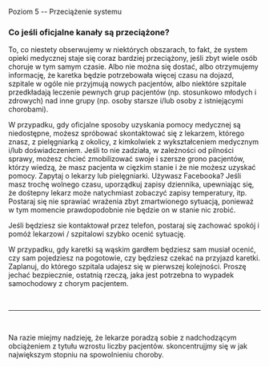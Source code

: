 Poziom 5 -- Przeciążenie systemu

### Co jeśli oficjalne kanały są przeciążone?

To, co niestety obserwujemy w niektórych obszarach, to fakt, że system opieki medycznej staje się coraz bardziej przeciążony, jeśli zbyt wiele osób choruje w tym samym czasie. Albo nie można się dostać, albo otrzymujemy informację, że karetka będzie potrzebowała więcej czasu na dojazd, szpitale w ogóle nie przyjmują nowych pacjentów, albo niektóre szpitale przedkładają leczenie pewnych grup pacjentów (np. stosunkowo młodych i zdrowych) nad inne grupy (np. osoby starsze i/lub osoby z istniejącymi chorobami).

W przypadku, gdy oficjalne sposoby uzyskania pomocy medycznej są niedostępne, możesz spróbować skontaktować się z lekarzem, którego znasz, z pielęgniarką z okolicy, z kimkolwiek z wykształceniem medycznym i/lub doświadczeniem. Jeśli to nie zadziała, w zależności od pilności sprawy, możesz chcieć zmobilizować swoje i szersze grono pacjentów, którzy wiedzą, że masz pacjenta w cięzkim stanie i że nie możesz uzyskać pomocy. Zapytaj o lekarzy lub pielęgniarki. Używasz Facebooka? Jeśli masz trochę wolnego czasu, uporządkuj zapisy dziennika, upewniając się, że dośtepny lekarz może natychmiast zobaczyć zapisy temperatury, itp. Postaraj się nie sprawiać wrażenia zbyt zmartwionego sytuacją, ponieważ w tym momencie prawdopodobnie nie będzie on w stanie nic zrobić.

Jeśli będziesz sie kontaktował przez telefon, postaraj się zachować spokój i pomóż lekarzowi / szpitalowi szybko ocenić sytuację. 

W przypadku, gdy karetki są wąskim gardłem będziesz sam musiał ocenić, czy sam pojedziesz na pogotowie, czy będziesz czekać na przyjazd karetki. Zaplanuj, do którego szpitala udajesz się w pierwszej kolejności. Proszę jechać bezpiecznie, ostatnią rzeczą, jaka jest potrzebna to wypadek samochodowy z chorym pacjentem.

&nbsp;

----

&nbsp;

Na razie miejmy nadzieję, że lekarze poradzą sobie z nadchodzącym obciążeniem z tytułu wzrostu liczby pacjentów. skoncentrujjmy się w jak największym stopniu na spowolnieniu choroby.
